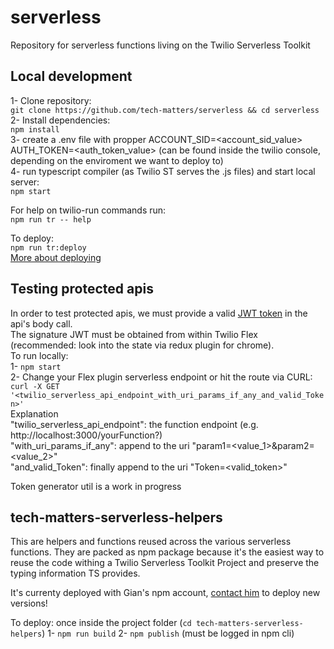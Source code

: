 # serverless
Repository for serverless functions living on the Twilio Serverless Toolkit

## Local development

1- Clone repository:  
`git clone https://github.com/tech-matters/serverless && cd serverless`  
2- Install dependencies:  
`npm install`  
3- create a .env file with propper ACCOUNT_SID=<account_sid_value> AUTH_TOKEN=<auth_token_value> (can be found inside the twilio console, depending on the enviroment we want to deploy to)  
4- run typescript compiler (as Twilio ST serves the .js files) and start local server:  
`npm start`  

For help on twilio-run commands run:  
`npm run tr -- help`  
   
To deploy:  
`npm run tr:deploy`  
[More about deploying](https://www.twilio.com/docs/labs/serverless-toolkit/deploying)


## Testing protected apis
In order to test protected apis, we must provide a valid [JWT token](https://github.com/twilio/twilio-flex-token-validator) in the api's body call.  
The signature JWT must be obtained from within Twilio Flex (recommended: look into the state via redux plugin for chrome).  
To run locally:  
1- `npm start`  
2- Change your Flex plugin serverless endpoint or hit the route via CURL:  
`curl -X GET '<twilio_serverless_api_endpoint_with_uri_params_if_any_and_valid_Token>'`  
Explanation  
"twilio_serverless_api_endpoint": the function endpoint (e.g. http://localhost:3000/yourFunction?)  
"with_uri_params_if_any": append to the uri "param1=<value_1>&param2=<value_2>"  
"and_valid_Token": finally append to the uri "Token=<valid_token>"  

Token generator util is a work in progress

## tech-matters-serverless-helpers
This are helpers and functions reused across the various serverless functions.
They are packed as npm package because it's the easiest way to reuse the code withing a Twilio Serverless Toolkit Project and preserve the typing information TS provides.

It's currenty deployed with Gian's npm account, [contact him](https://github.com/GPaoloni) to deploy new versions!

To deploy:
once inside the project folder (`cd tech-matters-serverless-helpers`)
1- `npm run build`
2- `npm publish` (must be logged in npm cli)